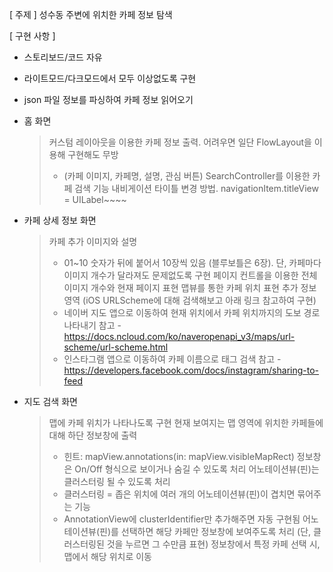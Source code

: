 [ 주제 ]
성수동 주변에 위치한 카페 정보 탐색

[  구현 사항  ]
- 스토리보드/코드 자유
- 라이트모드/다크모드에서 모두 이상없도록 구현

- json 파일 정보를 파싱하여 카페 정보 읽어오기

- 홈 화면
  > 커스텀 레이아웃을 이용한 카페 정보 출력. 어려우면 일단 FlowLayout을 이용해 구현해도 무방
  > * (카페 이미지, 카페명, 설명, 관심 버튼)
  > SearchController를 이용한 카페 검색 기능
  > 내비게이션 타이틀 변경 방법.  navigationItem.titleView = UILabel~~~~

- 카페 상세 정보 화면
  > 카페 추가 이미지와 설명
  > * 01~10 숫자가 뒤에 붙어서 10장씩 있음 (블루보틀은 6장). 단, 카페마다 이미지 개수가 달라져도 문제없도록 구현
  > 페이지 컨트롤을 이용한 전체 이미지 개수와 현재 페이지 표현
  > 맵뷰를 통한 카페 위치 표현
  > 추가 정보 영역 (iOS URLScheme에 대해 검색해보고 아래 링크 참고하여 구현)
  > * 네이버 지도 앱으로 이동하여 현재 위치에서 카페 위치까지의 도보 경로 나타내기
  >   참고 - https://docs.ncloud.com/ko/naveropenapi_v3/maps/url-scheme/url-scheme.html
  > * 인스타그램 앱으로 이동하여 카페 이름으로 태그 검색
  >   참고 - https://developers.facebook.com/docs/instagram/sharing-to-feed

- 지도 검색 화면
  > 맵에 카페 위치가 나타나도록 구현
  > 현재 보여지는 맵 영역에 위치한 카페들에 대해 하단 정보창에 출력
  > * 힌트: mapView.annotations(in: mapView.visibleMapRect)
  > 정보창은 On/Off 형식으로 보이거나 숨길 수 있도록 처리
  > 어노테이션뷰(핀)는 클러스터링 될 수 있도록 처리 
  > * 클러스터링 = 좁은 위치에 여러 개의 어노테이션뷰(핀)이 겹치면 묶어주는 기능
  > * AnnotationView에 clusterIdentifier만 추가해주면 자동 구현됨
  > 어노테이션뷰(핀)를 선택하면 해당 카페만 정보창에 보여주도록 처리 (단, 클러스터링된 것을 누르면 그 수만큼 표현)
  > 정보창에서 특정 카페 선택 시, 맵에서 해당 위치로 이동